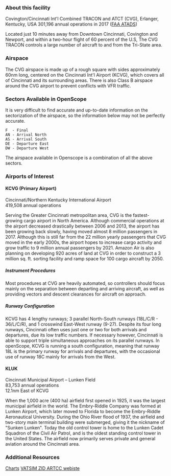 ### About this facility
Covington/Cincinnati Int'l Combined TRACON and ATCT (CVG), Erlanger, Kentucky, USA
301,196 annual operations in 2017 ([FAA ATADS](https://aspm.faa.gov/opsnet/sys/Tracon.asp))

Located just 10 minutes away from Downtown Cincinnati, Covington and Newport, and within a two-hour flight of 60 percent of the U.S, The CVG TRACON controls a large number of aircraft to and from the Tri-State area.

### Airspace
The CVG airspace is made up of a rough square with sides approximately 60nm long, centered on the Cincinnati Int'l Airport (KCVG), which covers all of Cincinnati and its surrounding areas. There is also Class B airspace around the CVG airport to prevent conflicts with VFR traffic.

### Sectors Available in OpenScope
It is very difficult to find accurate and up-to-date information on the sectorization of the airspace, so the information below may not be perfectly accurate.
```
F  - Final
AN - Arrival North
AS - Arrival South
DE - Departure East
DW - Departure West
```
The airspace available in Openscope is a combination of all the above sectors.

### Airports of Interest

#### KCVG (Primary Airport)
Cincinnati/Northern Kentucky International Airport    
419,508 annual operations

Serving the Greater Cincinnati metropolitan area, CVG is the fastest-growing cargo airport in North America. Although commercial operations at the airport decreased drastically between 2006 and 2013, the airport has been growing back slowly, having moved almost 8 million passengers in 2017. Although this is still far from the 22 million yearly passengers that CVG moved in the early 2000s, the airport hopes to increase cargo activity and grow traffic to 9 million annual passengers by 2021. Amazon Air is also planning on developing 920 acres of land at CVG in order to construct a 3 million sq. ft. sorting facility and ramp space for 100 cargo aircraft by 2050. 

##### Instrument Procedures
Most procedures at CVG are heavily automated, so controllers should focus mainly on the separation between departing and arriving aircraft, as well as providing vectors and descent clearances for aircraft on approach. 

##### Runway Configuration
KCVG has 4 lengthy runways; 3 parallel North-South runways (18L/C/R - 36/L/C/R), and 1 crosswind East-West runway (9-27). Despite its four long runways, Cincinnati often uses just one or two for both arrivals and departures, due its low traffic numbers. If necessary however, Cincinnati is able to support triple simultaneous approaches on its parallel runways. In openScope, KCVG is running a south configuration, meaning that runway 18L is the primary runway for arrivals and departures, with the occasional use of runway 18C mainly for arrivals from the West.

#### KLUK
Cincinnati Municipal Airport – Lunken Field  
83,753 annual operations  
12.1nm East of KCVG

When the 1,000 acre (400 ha) airfield first opened in 1925, it was the largest municipal airfield in the world. The Embry-Riddle Company was formed at Lunken Airport, which later moved to Florida to become the Embry-Riddle Aeronautical University. During the Ohio River flood of 1937, the airfield and two-story main terminal building were submerged, giving it the nickname of "Sunken Lunken". Today the old control tower is home to the Lunken Cadet Squadron of the Civil Air Patrol, and is the oldest standing control tower in the United States. The airfield now primarily serves private and general aviation around the Cincinnati area.

### Additional Resources
[Charts](https://skyvector.com/airport/CVG/Cincinnati-Northern-Kentucky-International-Airport)
[VATSIM ZID ARTCC webiste](https://www.zidartcc.org/)
